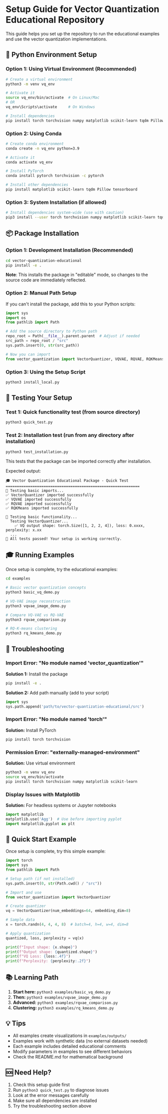 # Setup Guide for Vector Quantization Educational Repository

This guide helps you set up the repository to run the educational examples and use the vector quantization implementations.

## 🐍 Python Environment Setup

### Option 1: Using Virtual Environment (Recommended)

```bash
# Create a virtual environment
python3 -m venv vq_env

# Activate it
source vq_env/bin/activate  # On Linux/Mac
# OR
vq_env\Scripts\activate     # On Windows

# Install dependencies
pip install torch torchvision numpy matplotlib scikit-learn tqdm Pillow tensorboard
```

### Option 2: Using Conda

```bash
# Create conda environment
conda create -n vq_env python=3.9

# Activate it
conda activate vq_env

# Install PyTorch
conda install pytorch torchvision -c pytorch

# Install other dependencies
pip install matplotlib scikit-learn tqdm Pillow tensorboard
```

### Option 3: System Installation (if allowed)

```bash
# Install dependencies system-wide (use with caution)
pip3 install --user torch torchvision numpy matplotlib scikit-learn tqdm Pillow tensorboard
```

## 📦 Package Installation

### Option 1: Development Installation (Recommended)

```bash
cd vector-quantization-educational
pip install -e .
```

**Note**: This installs the package in "editable" mode, so changes to the source code are immediately reflected.

### Option 2: Manual Path Setup

If you can't install the package, add this to your Python scripts:

```python
import sys
import os
from pathlib import Path

# Add the source directory to Python path
repo_root = Path(__file__).parent.parent  # Adjust if needed
src_path = repo_root / "src"
sys.path.insert(0, str(src_path))

# Now you can import
from vector_quantization import VectorQuantizer, VQVAE, RQVAE, RQKMeans
```

### Option 3: Using the Setup Script

```bash
python3 install_local.py
```

## 🧪 Testing Your Setup

### Test 1: Quick functionality test (from source directory)
```bash
python3 quick_test.py
```

### Test 2: Installation test (run from any directory after installation)
```bash
python3 test_installation.py
```

This tests that the package can be imported correctly after installation.

Expected output:
```
🎓 Vector Quantization Educational Package - Quick Test
============================================================
🧪 Testing basic imports...
✅ VectorQuantizer imported successfully
✅ VQVAE imported successfully
✅ RQVAE imported successfully
✅ RQKMeans imported successfully

🔬 Testing basic functionality...
  Testing VectorQuantizer...
    ✅ VQ output shape: torch.Size([1, 2, 2, 4]), loss: 0.xxxx, perplexity: x.xx
  ...
🎉 All tests passed! Your setup is working correctly.
```

## 🎓 Running Examples

Once setup is complete, try the educational examples:

```bash
cd examples

# Basic vector quantization concepts
python3 basic_vq_demo.py

# VQ-VAE image reconstruction
python3 vqvae_image_demo.py

# Compare VQ-VAE vs RQ-VAE
python3 rqvae_comparison.py

# RQ-K-means clustering
python3 rq_kmeans_demo.py
```

## 🚨 Troubleshooting

### Import Error: "No module named 'vector_quantization'"

**Solution 1:** Install the package
```bash
pip install -e .
```

**Solution 2:** Add path manually (add to your script)
```python
import sys
sys.path.append('path/to/vector-quantization-educational/src')
```

### Import Error: "No module named 'torch'"

**Solution:** Install PyTorch
```bash
pip install torch torchvision
```

### Permission Error: "externally-managed-environment"

**Solution:** Use virtual environment
```bash
python3 -m venv vq_env
source vq_env/bin/activate
pip install torch torchvision numpy matplotlib scikit-learn
```

### Display Issues with Matplotlib

**Solution:** For headless systems or Jupyter notebooks
```python
import matplotlib
matplotlib.use('Agg')  # Use before importing pyplot
import matplotlib.pyplot as plt
```

## 🎯 Quick Start Example

Once setup is complete, try this simple example:

```python
import torch
import sys
from pathlib import Path

# Setup path (if not installed)
sys.path.insert(0, str(Path.cwd() / "src"))

# Import and use
from vector_quantization import VectorQuantizer

# Create quantizer
vq = VectorQuantizer(num_embeddings=64, embedding_dim=8)

# Sample data
x = torch.randn(4, 4, 4, 8)  # batch=4, h=4, w=4, dim=8

# Apply quantization
quantized, loss, perplexity = vq(x)

print(f"Input shape: {x.shape}")
print(f"Output shape: {quantized.shape}")
print(f"VQ Loss: {loss:.4f}")
print(f"Perplexity: {perplexity:.2f}")
```

## 📚 Learning Path

1. **Start here:** `python3 examples/basic_vq_demo.py`
2. **Then:** `python3 examples/vqvae_image_demo.py`
3. **Advanced:** `python3 examples/rqvae_comparison.py`
4. **Clustering:** `python3 examples/rq_kmeans_demo.py`

## 💡 Tips

- All examples create visualizations in `examples/outputs/`
- Examples work with synthetic data (no external datasets needed)
- Each example includes detailed educational comments
- Modify parameters in examples to see different behaviors
- Check the README.md for mathematical background

## 🆘 Need Help?

1. Check this setup guide first
2. Run `python3 quick_test.py` to diagnose issues
3. Look at the error messages carefully
4. Make sure all dependencies are installed
5. Try the troubleshooting section above